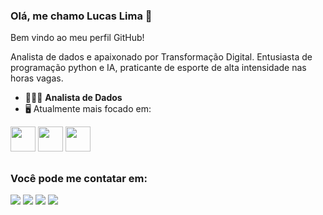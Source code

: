 ### Olá, me chamo Lucas Lima 👋
Bem vindo ao meu perfil GitHub!

Analista de dados e apaixonado por Transformação Digital. Entusiasta de programação python e IA, praticante de esporte de alta intensidade nas horas vagas.

* 👨🏻‍💻 **Analista de Dados** 
* 🖥️ Atualmente mais focado em:

<div style="display: inline">
<img width='40' height='40' src="https://cdn.jsdelivr.net/gh/devicons/devicon/icons/python/python-original.svg" />
<img width='40' height='40' src="https://cdn.jsdelivr.net/gh/devicons/devicon/icons/pandas/pandas-original.svg" />
<img width='40' height='40' src="https://cdn.jsdelivr.net/gh/devicons/devicon/icons/postgresql/postgresql-original.svg" />
</div>

##

### Você pode me contatar em:
<div>
<a href="https://instagram.com/lucaskrlima" target="_blank"><img loading="lazy" src="https://img.shields.io/badge/-Instagram-%23E4405F?style=for-the-badge&logo=instagram&logoColor=white" target="_blank"></a>
<a href = "mailto:kaue_lucas@hotmail.com"><img loading="lazy" src="https://img.shields.io/badge/Microsoft-0078D4?style=for-the-badge&logo=microsoft&logoColor=white" target="_blank"></a>
<a href = "https://wa.me/5567991012006"><img loading="lazy" src="https://img.shields.io/badge/WhatsApp-25D366?style=for-the-badge&logo=whatsapp&logoColor=white" target="_blank"></a>
<a href="https://www.linkedin.com/in/lucaskrlima" target="_blank"><img loading="lazy" src="https://img.shields.io/badge/-LinkedIn-%230077B5?style=for-the-badge&logo=linkedin&logoColor=white" target="_blank"></a>   
</div>

          
          
